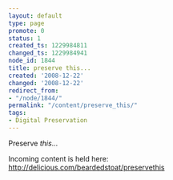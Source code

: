 ```yaml
---
layout: default
type: page
promote: 0
status: 1
created_ts: 1229984811
changed_ts: 1229984941
node_id: 1844
title: preserve this...
created: '2008-12-22'
changed: '2008-12-22'
redirect_from:
- "/node/1844/"
permalink: "/content/preserve_this/"
tags:
- Digital Preservation
---
```

Preserve _this_...

Incoming content is held here: <http://delicious.com/beardedstoat/preservethis>

